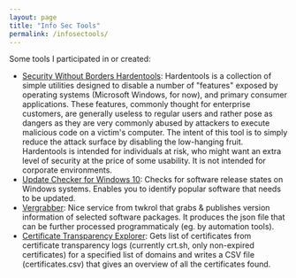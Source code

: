 ```yaml
---
layout: page
title: "Info Sec Tools"
permalink: /infosectools/
---
```

Some tools I participated in or created:

* [Security Without Borders Hardentools](https://github.com/securitywithoutborders/hardentools): Hardentools is a collection of simple utilities designed to disable a number of "features" exposed by operating systems (Microsoft Windows, for now), and primary consumer applications. These features, commonly thought for enterprise customers, are generally useless to regular users and rather pose as dangers as they are very commonly abused by attackers to execute malicious code on a victim's computer. The intent of this tool is to simply reduce the attack surface by disabling the low-hanging fruit. Hardentools is intended for individuals at risk, who might want an extra level of security at the price of some usability. It is not intended for corporate environments.
* [Update Checker for Windows 10](https://github.com/obsti8383/UpdateChecker): Checks for software release states on Windows systems. Enables you to identify popular software that needs to be updated.
* [Vergrabber](https://github.com/twkrol/vergrabber): Nice service from twkrol that grabs & publishes version information of selected software packages. It produces the json file that can be further processed programmaticaly (eg. by automation tools).
* [Certificate Transparency Explorer](https://github.com/obsti8383/certificateTransparencyExplorer): Gets list of certificates from certificate transparency logs (currently crt.sh, only non-expired certificates) for a specified list of domains and writes a CSV file (certificates.csv) that gives an overview of all the certificates found.
